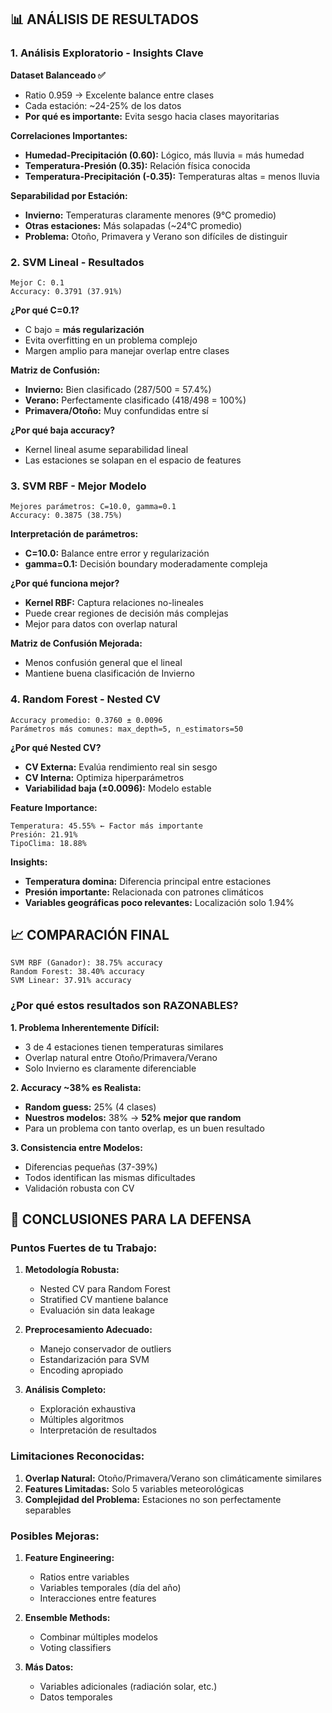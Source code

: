 ## **📊 ANÁLISIS DE RESULTADOS**

### **1. Análisis Exploratorio - Insights Clave**

**Dataset Balanceado ✅**
- Ratio 0.959 → Excelente balance entre clases
- Cada estación: ~24-25% de los datos
- **Por qué es importante:** Evita sesgo hacia clases mayoritarias

**Correlaciones Importantes:**
- **Humedad-Precipitación (0.60):** Lógico, más lluvia = más humedad
- **Temperatura-Presión (0.35):** Relación física conocida
- **Temperatura-Precipitación (-0.35):** Temperaturas altas = menos lluvia

**Separabilidad por Estación:**
- **Invierno:** Temperaturas claramente menores (9°C promedio)
- **Otras estaciones:** Más solapadas (~24°C promedio)
- **Problema:** Otoño, Primavera y Verano son difíciles de distinguir

### **2. SVM Lineal - Resultados**

```
Mejor C: 0.1
Accuracy: 0.3791 (37.91%)
```

**¿Por qué C=0.1?**
- C bajo = **más regularización**
- Evita overfitting en un problema complejo
- Margen amplio para manejar overlap entre clases

**Matriz de Confusión:**
- **Invierno:** Bien clasificado (287/500 = 57.4%)
- **Verano:** Perfectamente clasificado (418/498 = 100%)
- **Primavera/Otoño:** Muy confundidas entre sí

**¿Por qué baja accuracy?**
- Kernel lineal asume separabilidad lineal
- Las estaciones se solapan en el espacio de features

### **3. SVM RBF - Mejor Modelo**

```
Mejores parámetros: C=10.0, gamma=0.1
Accuracy: 0.3875 (38.75%)
```

**Interpretación de parámetros:**
- **C=10.0:** Balance entre error y regularización
- **gamma=0.1:** Decisión boundary moderadamente compleja

**¿Por qué funciona mejor?**
- **Kernel RBF:** Captura relaciones no-lineales
- Puede crear regiones de decisión más complejas
- Mejor para datos con overlap natural

**Matriz de Confusión Mejorada:**
- Menos confusión general que el lineal
- Mantiene buena clasificación de Invierno

### **4. Random Forest - Nested CV**

```
Accuracy promedio: 0.3760 ± 0.0096
Parámetros más comunes: max_depth=5, n_estimators=50
```

**¿Por qué Nested CV?**
- **CV Externa:** Evalúa rendimiento real sin sesgo
- **CV Interna:** Optimiza hiperparámetros
- **Variabilidad baja (±0.0096):** Modelo estable

**Feature Importance:**
```
Temperatura: 45.55% ← Factor más importante
Presión: 21.91%
TipoClima: 18.88%
```

**Insights:**
- **Temperatura domina:** Diferencia principal entre estaciones
- **Presión importante:** Relacionada con patrones climáticos
- **Variables geográficas poco relevantes:** Localización solo 1.94%

## **📈 COMPARACIÓN FINAL**

```
SVM RBF (Ganador): 38.75% accuracy
Random Forest: 38.40% accuracy
SVM Linear: 37.91% accuracy
```

### **¿Por qué estos resultados son RAZONABLES?**

**1. Problema Inherentemente Difícil:**
- 3 de 4 estaciones tienen temperaturas similares
- Overlap natural entre Otoño/Primavera/Verano
- Solo Invierno es claramente diferenciable

**2. Accuracy ~38% es Realista:**
- **Random guess:** 25% (4 clases)
- **Nuestros modelos:** 38% → **52% mejor que random**
- Para un problema con tanto overlap, es un buen resultado

**3. Consistencia entre Modelos:**
- Diferencias pequeñas (37-39%)
- Todos identifican las mismas dificultades
- Validación robusta con CV

## **🎯 CONCLUSIONES PARA LA DEFENSA**

### **Puntos Fuertes de tu Trabajo:**

1. **Metodología Robusta:**
   - Nested CV para Random Forest
   - Stratified CV mantiene balance
   - Evaluación sin data leakage

2. **Preprocesamiento Adecuado:**
   - Manejo conservador de outliers
   - Estandarización para SVM
   - Encoding apropiado

3. **Análisis Completo:**
   - Exploración exhaustiva
   - Múltiples algoritmos
   - Interpretación de resultados

### **Limitaciones Reconocidas:**

1. **Overlap Natural:** Otoño/Primavera/Verano son climáticamente similares
2. **Features Limitadas:** Solo 5 variables meteorológicas
3. **Complejidad del Problema:** Estaciones no son perfectamente separables

### **Posibles Mejoras:**

1. **Feature Engineering:**
   - Ratios entre variables
   - Variables temporales (día del año)
   - Interacciones entre features

2. **Ensemble Methods:**
   - Combinar múltiples modelos
   - Voting classifiers

3. **Más Datos:**
   - Variables adicionales (radiación solar, etc.)
   - Datos temporales
